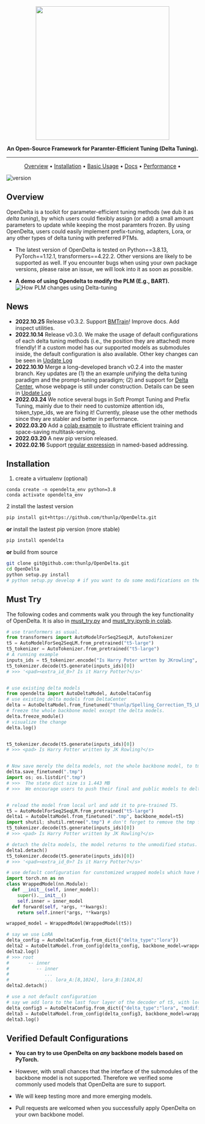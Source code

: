 <div align="center">


<img src="https://s4.ax1x.com/2022/02/14/Hy7lAf.png" width="350px">

**An Open-Source Framework for Paramter-Efficient Tuning (Delta Tuning).**

------

<p align="center">
  <a href="#Overview">Overview</a> •
  <a href="#installation">Installation</a> •
  <a href="https://opendelta.readthedocs.io/en/latest/notes/usage.html">Basic Usage</a> • 
  <a href="https://opendelta.readthedocs.io/">Docs</a> • 
  <a href="https://docs.google.com/spreadsheets/d/1BIVa8ocAPga-u7rBOXLYaTfaJSjI1dWfwohmLjmFDrY/edit?usp=sharing">Performance</a> •


</p>

</div>

![version](https://img.shields.io/badge/version-0.3.2-blue)


## Overview

OpenDelta is a toolkit for parameter-efficient tuning methods (we dub it as *delta tuning*), by which users could flexibly assign (or add) a small amount parameters to update while keeping the most paramters frozen. By using OpenDelta, users could easily implement prefix-tuning, adapters, Lora, or any other types of delta tuning with preferred PTMs.

- The latest version of OpenDelta is tested on Python==3.8.13, PyTorch==1.12.1, transformers==4.22.2. Other versions are likely to be supported as well. If you encounter bugs when using your own package versions, please raise an issue, we will look into it as soon as possible. 

- **A demo of using Opendelta to modify the PLM (E.g., BART).**
![How PLM changes using Delta-tuning](docs/source/imgs/demo.gif)

## News
- **2022.10.25** Release v0.3.2. Support [BMTrain]()! Improve docs. Add inspect utilities.
- **2022.10.14** Release v0.3.0. We make the usage of default configurations of each delta tuning methods (i.e., the position they are attached) more friendly! If a custom model has our supported models as submodules inside, the default configuration is also available. Other key changes can be seen in [Update Log](https://opendelta.readthedocs.io/en/latest/notes/update.html#version-0-3-0)
- **2022.10.10** Merge a long-developed branch v0.2.4 into the master branch. Key updates are (1) the an example unifying the delta tuning paradigm and the prompt-tuning paradigm; (2) and support for [Delta Center](https://www.openbmb.org/toolKits/deltacenter), whose webpage is still under construction. Details can be seen in [Update Log](https://opendelta.readthedocs.io/en/latest/notes/update.html#version-0-2-4)
- **2022.03.24** We notice several bugs in Soft Prompt Tuning and Prefix Tuning, mainly due to their need to customize attention ids, token_type_ids, we are fixing it! Currently, please use the other methods since they are stabler and better in performance. 
- **2022.03.20** Add a [colab example](https://colab.research.google.com/drive/1uAhgAdc8Qr42UKYDlgUv0f7W1-gAFwGo?usp=sharing) to illustrate efficient training and space-saving multitask-serving.
- **2022.03.20** A new pip version released.
- **2022.02.16** Support [regular expression](https://opendelta.readthedocs.io/en/latest/notes/namebasedaddr.html#regexexpr) in named-based addressing. 

## Installation
1. create a virtualenv (optional)
```shell
conda create -n opendelta_env python=3.8
conda activate opendelta_env
```

2 install the lastest version
```bash
pip install git+https://github.com/thunlp/OpenDelta.git
```

**or** install the lastest pip version (more stable)
```bash
pip install opendelta
```
**or** build from source
```bash
git clone git@github.com:thunlp/OpenDelta.git
cd OpenDelta
python setup.py install
# python setup.py develop # if you want to do some modifications on the code for your research:

```

## Must Try
The following codes and comments walk you through the key functionality of OpenDelta. It is also in [must_try.py](https://github.com/thunlp/OpenDelta/tree/main/examples/unittest/must_try.py) and [must_try.ipynb in colab](https://colab.research.google.com/drive/1Nbe9zxt8LGQnKmtvEs07IN_PznjNCyk4?usp=sharing).

```python
# use tranformers as usual.
from transformers import AutoModelForSeq2SeqLM, AutoTokenizer
t5 = AutoModelForSeq2SeqLM.from_pretrained("t5-large")
t5_tokenizer = AutoTokenizer.from_pretrained("t5-large")
# A running example
inputs_ids = t5_tokenizer.encode("Is Harry Poter wrtten by JKrowling", return_tensors="pt")
t5_tokenizer.decode(t5.generate(inputs_ids)[0]) 
# >>> '<pad><extra_id_0>? Is it Harry Potter?</s>'


# use existing delta models
from opendelta import AutoDeltaModel, AutoDeltaConfig
# use existing delta models from DeltaCenter
delta = AutoDeltaModel.from_finetuned("thunlp/Spelling_Correction_T5_LRAdapter_demo", backbone_model=t5)
# freeze the whole backbone model except the delta models.
delta.freeze_module()
# visualize the change
delta.log()


t5_tokenizer.decode(t5.generate(inputs_ids)[0]) 
# >>> <pad> Is Harry Potter written by JK Rowling?</s>


# Now save merely the delta models, not the whole backbone model, to tmp/
delta.save_finetuned(".tmp")
import os; os.listdir(".tmp")
# >>>  The state dict size is 1.443 MB
# >>>  We encourage users to push their final and public models to delta center to share them with the community!


# reload the model from local url and add it to pre-trained T5.
t5 = AutoModelForSeq2SeqLM.from_pretrained("t5-large")
delta1 = AutoDeltaModel.from_finetuned(".tmp", backbone_model=t5)
import shutil; shutil.rmtree(".tmp") # don't forget to remove the tmp files. 
t5_tokenizer.decode(t5.generate(inputs_ids)[0]) 
# >>> <pad> Is Harry Potter written by JK Rowling?</s>

# detach the delta models, the model returns to the unmodified status.
delta1.detach()
t5_tokenizer.decode(t5.generate(inputs_ids)[0])  
# >>> '<pad><extra_id_0>? Is it Harry Potter?</s>'

# use default configuration for cunstomized wrapped models which have PLMs inside. This is a common need for users. 
import torch.nn as nn
class WrappedModel(nn.Module):
  def __init__(self, inner_model):
    super().__init__()
    self.inner = inner_model
  def forward(self, *args, **kwargs):
    return self.inner(*args, **kwargs)

wrapped_model = WrappedModel(WrappedModel(t5))

# say we use LoRA
delta_config = AutoDeltaConfig.from_dict({"delta_type":"lora"})
delta2 = AutoDeltaModel.from_config(delta_config, backbone_model=wrapped_model)
delta2.log()
# >>> root
#       -- inner
#          -- inner
#             ...
#             ... lora_A:[8,1024], lora_B:[1024,8]
delta2.detach()

# use a not default configuration
# say we add lora to the last four layer of the decoder of t5, with lora rank=5
delta_config3 = AutoDeltaConfig.from_dict({"delta_type":"lora", "modified_modules":["[r]decoder.*((20)|(21)|(22)|(23)).*DenseReluDense\.wi"], "lora_r":5})
delta3 = AutoDeltaModel.from_config(delta_config3, backbone_model=wrapped_model)
delta3.log()

```

## Verified Default Configurations  

- **You can try to use OpenDelta on *any* backbone models based on PyTorch.**  
- However, with small chances that the interface of the submodules of the backbone model is not supported. Therefore we verified some commonly
used models that OpenDelta are sure to support.

- We will keep testing more and more emerging models.

- Pull requests are welcomed when you successfully apply OpenDelta on your own backbone model.








